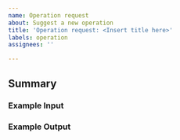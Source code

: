 ```yaml
---
name: Operation request
about: Suggest a new operation
title: 'Operation request: <Insert title here>'
labels: operation
assignees: ''

---
```


## Summary

### Example Input

### Example Output
